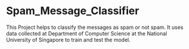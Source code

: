 # Spam_Message_Classifier
This Project helps to classify the messages as spam or not spam.
It uses data collected at Department of Computer Science at the National University of Singapore to train and test the model.
